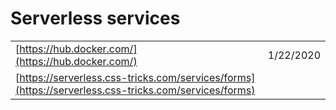 # Serverless services

|  |  |
| :--- | :--- |
| [https://hub.docker.com/](https://hub.docker.com/) | 1/22/2020 |
| [https://serverless.css-tricks.com/services/forms](https://serverless.css-tricks.com/services/forms) |  |



